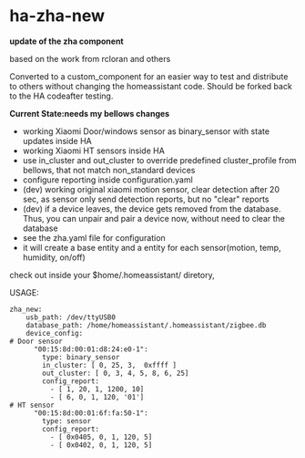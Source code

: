# ha-zha-new
**update of the zha component**

based on the work from rcloran and others

Converted to a custom_component for an easier way to test and distribute to others without changing the homeassistant code. Should be forked back to the HA  codeafter testing. 

**Current State:needs my bellows changes** 
- working Xiaomi Door/windows sensor as binary_sensor with state updates inside HA
- working Xiaomi HT sensors inside HA
- use in_cluster and out_cluster to override predefined cluster_profile from bellows, that not match non_standard devices
- configure reporting inside configuration.yaml
- (dev) working original xiaomi motion sensor, clear detection after 20 sec, as sensor only send detection reports, but no "clear" reports
- (dev) if a device leaves, the device gets removed from the database. Thus, you can unpair and pair a device now, without need to clear the database
- see the zha.yaml file for configuration
- it will create a base entity and a entity for each sensor(motion, temp, humidity, on/off)



check out inside your $home/.homeassistant/ diretory, 

USAGE:

```
zha_new:
    usb_path: /dev/ttyUSB0
    database_path: /home/homeassistant/.homeassistant/zigbee.db
    device_config: 
# Door sensor
      "00:15:8d:00:01:d8:24:e0-1":
        type: binary_sensor
        in_cluster: [ 0, 25, 3,  0xffff ]
        out_cluster: [ 0, 3, 4, 5, 8, 6, 25]
        config_report:
          - [ 1, 20, 1, 1200, 10]
          - [ 6, 0, 1, 120, '01']
# HT sensor    
      "00:15:8d:00:01:6f:fa:50-1":
        type: sensor
        config_report:
          - [ 0x0405, 0, 1, 120, 5]
          - [ 0x0402, 0, 1, 120, 5]
```
     

